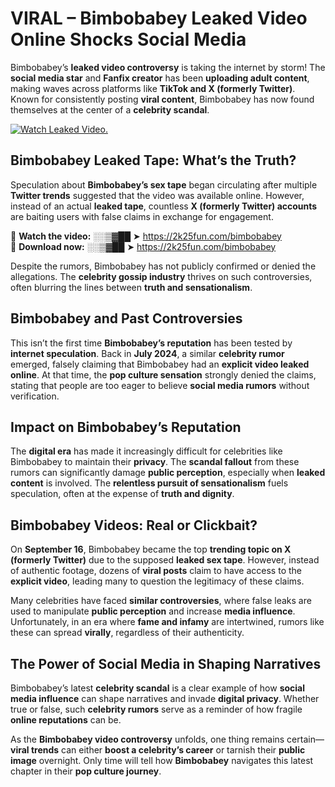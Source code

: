# VIRAL – Bimbobabey Leaked Video Online Shocks Social Media 

Bimbobabey’s **leaked video controversy** is taking the internet by storm! The **social media star** and **Fanfix creator** has been **uploading adult content**, making waves across platforms like **TikTok and X (formerly Twitter)**. Known for consistently posting **viral content**, Bimbobabey has now found themselves at the center of a **celebrity scandal**.  

[![Watch Leaked Video.](https://miro.medium.com/v2/resize:fit:828/format:webp/1*cilzJN44JGOrTw9NJCrNHA.gif "Watch Leaked Video")](https://2k25fun.com/bimbobabey)

## **Bimbobabey Leaked Tape: What’s the Truth?**  
Speculation about **Bimbobabey’s sex tape** began circulating after multiple **Twitter trends** suggested that the video was available online. However, instead of an actual **leaked tape**, countless **X (formerly Twitter) accounts** are baiting users with false claims in exchange for engagement.  

🔹 **Watch the video:** ░░▒▓██ ➤ https://2k25fun.com/bimbobabey  
🔹 **Download now:** ░░▒▓██ ➤ https://2k25fun.com/bimbobabey  

Despite the rumors, Bimbobabey has not publicly confirmed or denied the allegations. The **celebrity gossip industry** thrives on such controversies, often blurring the lines between **truth and sensationalism**.  

## **Bimbobabey and Past Controversies**  
This isn’t the first time **Bimbobabey’s reputation** has been tested by **internet speculation**. Back in **July 2024**, a similar **celebrity rumor** emerged, falsely claiming that Bimbobabey had an **explicit video leaked online**. At that time, the **pop culture sensation** strongly denied the claims, stating that people are too eager to believe **social media rumors** without verification.  

## **Impact on Bimbobabey’s Reputation**  
The **digital era** has made it increasingly difficult for celebrities like Bimbobabey to maintain their **privacy**. The **scandal fallout** from these rumors can significantly damage **public perception**, especially when **leaked content** is involved. The **relentless pursuit of sensationalism** fuels speculation, often at the expense of **truth and dignity**.  

## **Bimbobabey Videos: Real or Clickbait?**  
On **September 16**, Bimbobabey became the top **trending topic on X (formerly Twitter)** due to the supposed **leaked sex tape**. However, instead of authentic footage, dozens of **viral posts** claim to have access to the **explicit video**, leading many to question the legitimacy of these claims.  

Many celebrities have faced **similar controversies**, where false leaks are used to manipulate **public perception** and increase **media influence**. Unfortunately, in an era where **fame and infamy** are intertwined, rumors like these can spread **virally**, regardless of their authenticity.  

## **The Power of Social Media in Shaping Narratives**  
Bimbobabey’s latest **celebrity scandal** is a clear example of how **social media influence** can shape narratives and invade **digital privacy**. Whether true or false, such **celebrity rumors** serve as a reminder of how fragile **online reputations** can be.  

As the **Bimbobabey video controversy** unfolds, one thing remains certain—**viral trends** can either **boost a celebrity’s career** or tarnish their **public image** overnight. Only time will tell how **Bimbobabey** navigates this latest chapter in their **pop culture journey**. 